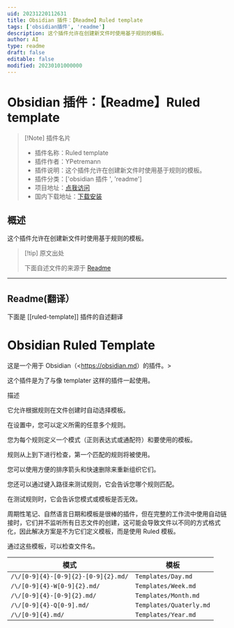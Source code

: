 ```yaml
---
uid: 20231220112631
title: Obsidian 插件：【Readme】Ruled template
tags: ['obsidian插件', 'readme']
description: 这个插件允许在创建新文件时使用基于规则的模板。
author: AI
type: readme
draft: false
editable: false
modified: 20230101000000
---
```


# Obsidian 插件：【Readme】Ruled template

> [!Note] 插件名片
> - 插件名称：Ruled template
> - 插件作者：YPetremann
> - 插件说明：这个插件允许在创建新文件时使用基于规则的模板。
> - 插件分类：['obsidian 插件 ', 'readme']
> - 项目地址：[点我访问](https://github.com/YPetremann/obsidian-ruled-template)
> - 国内下载地址：[下载安装](https://pkmer.cn/products/plugin/pluginMarket/?ruled-template)

## 概述

这个插件允许在创建新文件时使用基于规则的模板。

> [!tip] 原文出处
>
>下面自述文件的来源于 [Readme](https://ghproxy.net/https://raw.githubusercontent.com/YPetremann/obsidian-ruled-template/master/README.md)

---

## Readme(翻译）

下面是 [[ruled-template]] 插件的自述翻译

# Obsidian Ruled Template

这是一个用于 Obsidian（<<https://obsidian.md>）的插件。>

这个插件是为了与像 templater 这样的插件一起使用。

描述

它允许根据规则在文件创建时自动选择模板。

在设置中，您可以定义所需的任意多个规则。

您为每个规则定义一个模式（正则表达式或通配符）和要使用的模板。

规则从上到下进行检查，第一个匹配的规则将被使用。

您可以使用方便的排序箭头和快速删除来重新组织它们。

您还可以通过键入路径来测试规则，它会告诉您哪个规则匹配。

在测试规则时，它会告诉您模式或模板是否无效。

周期性笔记、自然语言日期和模板是很棒的插件，但在完整的工作流中使用自动链接时，它们并不监听所有日志文件的创建，这可能会导致文件以不同的方式格式化，因此解决方案是不为它们定义模板，而是使用 Ruled 模板。

通过这些模板，可以检查文件名。

| 模式                               | 模板                   |
|-------------------------------------|-------------------------|
| `/\/[0-9]{4}-[0-9]{2}-[0-9]{2}.md/` | `Templates/Day.md`      |
| `/\/[0-9]{4}-W[0-9]{2}.md/`         | `Templates/Week.md`     |
| `/\/[0-9]{4}-[0-9]{2}.md/`          | `Templates/Month.md`    |
| `/\/[0-9]{4}-Q[0-9].md/`            | `Templates/Quaterly.md` |
| `/\/[0-9]{4}.md/`                   | `Templates/Year.md`     |